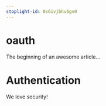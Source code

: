 ```yaml
---
stoplight-id: 0s6ivjbhv6gv0
---
```


# oauth

The beginning of an awesome article...

# Authentication

We love security!
<SecurityDefinitions />